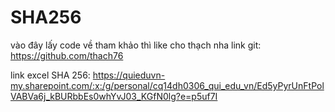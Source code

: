 # SHA256
vào đây lấy code về tham khảo thì like cho thạch nha link git: https://github.com/thach76

link excel SHA 256: https://quieduvn-my.sharepoint.com/:x:/g/personal/cq14dh0306_qui_edu_vn/Ed5yPyrUnFtPolVABVa6j_kBURbbEs0whYvJ03_KGfN0lg?e=p5uf7I
